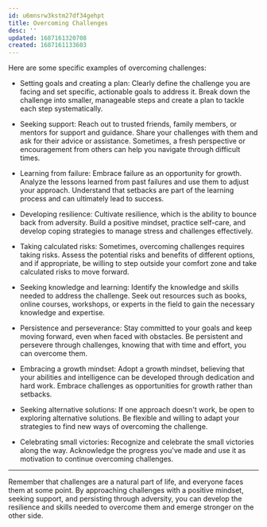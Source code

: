 ```yaml
---
id: u6mnsrw3kstm27df34gehpt
title: Overcoming Challenges
desc: ''
updated: 1687161320708
created: 1687161133603
---
```


Here are some specific examples of overcoming challenges:

- Setting goals and creating a plan: Clearly define the challenge you are facing and set specific, actionable goals to address it. Break down the challenge into smaller, manageable steps and create a plan to tackle each step systematically.

- Seeking support: Reach out to trusted friends, family members, or mentors for support and guidance. Share your challenges with them and ask for their advice or assistance. Sometimes, a fresh perspective or encouragement from others can help you navigate through difficult times.

- Learning from failure: Embrace failure as an opportunity for growth. Analyze the lessons learned from past failures and use them to adjust your approach. Understand that setbacks are part of the learning process and can ultimately lead to success.

- Developing resilience: Cultivate resilience, which is the ability to bounce back from adversity. Build a positive mindset, practice self-care, and develop coping strategies to manage stress and challenges effectively.

- Taking calculated risks: Sometimes, overcoming challenges requires taking risks. Assess the potential risks and benefits of different options, and if appropriate, be willing to step outside your comfort zone and take calculated risks to move forward.

- Seeking knowledge and learning: Identify the knowledge and skills needed to address the challenge. Seek out resources such as books, online courses, workshops, or experts in the field to gain the necessary knowledge and expertise.

- Persistence and perseverance: Stay committed to your goals and keep moving forward, even when faced with obstacles. Be persistent and persevere through challenges, knowing that with time and effort, you can overcome them.

- Embracing a growth mindset: Adopt a growth mindset, believing that your abilities and intelligence can be developed through dedication and hard work. Embrace challenges as opportunities for growth rather than setbacks.

- Seeking alternative solutions: If one approach doesn't work, be open to exploring alternative solutions. Be flexible and willing to adapt your strategies to find new ways of overcoming the challenge.

- Celebrating small victories: Recognize and celebrate the small victories along the way. Acknowledge the progress you've made and use it as motivation to continue overcoming challenges.

---

Remember that challenges are a natural part of life, and everyone faces them at some point. By approaching challenges with a positive mindset, seeking support, and persisting through adversity, you can develop the resilience and skills needed to overcome them and emerge stronger on the other side.